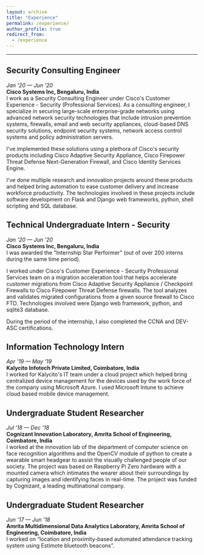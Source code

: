 ```yaml
---
layout: archive
title: "Experience"
permalink: /experience/
author_profile: true
redirect_from:
  - /experience
---
```


<hr>

## Security Consulting Engineer

_Jan '20 — Jun '20_
<br>
**Cisco Systems Inc, Bengaluru, India**
<br>
I work as a Security Consulting Engineer under Cisco's Customer Experience - Security (Professional Services). As a consulting engineer, I specialize in securing large-scale enterprise-grade networks using advanced network security technologies that include intrusion prevention systems, firewalls, email and web security appliances, cloud-based DNS security solutions, endpoint security systems, network access control systems and policy administration servers.

I've implemented these solutions using a plethora of Cisco's security products including Cisco Adaptive Security Appliance, Cisco Firepower Threat Defense Next-Generation Firewall, and Cisco Identity Services Engine.

I've done multiple research and innovation projects around these products and helped bring automation to ease customer delivery and increase workforce productivity. The technologies involved in these projects include software development on Flask and Django web frameworks, python, shell scripting and SQL database.

## Technical Undergraduate Intern - Security

_Jan '20 — Jun '20_
<br>
**Cisco Systems Inc, Bengaluru, India**
<br>
I was awarded the "Internship Star Performer" (out of over 200 interns during the same time period).

I worked under Cisco's Customer Experience - Security Professional Services team on a migration acceleration tool that helps accelerate customer migrations from Cisco Adaptive Security Appliance / Checkpoint Firewalls to Cisco Firepower Threat Defense firewalls. The tool analyzes and validates migrated configurations from a given source firewall to Cisco FTD. Technologies involved were Django web framework, python, and sqlite3 database.

During the period of the internship, I also completed the CCNA and DEV-ASC certifications.

## Information Technology Intern

_Apr '19 — May '19_
<br>
**Kalycito Infotech Private Limited, Coimbatore, India**
<br>
I worked for Kalycito's IT team under a cloud project which helped bring centralized device management for the devices used by the work force of the company using Microsoft Azure. I used Microsoft Intune to achieve cloud based mobile device management.

## Undergraduate Student Researcher

_Jul '18 — Dec '18_
<br>
**Cognizant Innovation Laboratory, Amrita School of Engineering, Coimbatore, India**
<br>
I worked at the innovation lab of the department of computer science on face recognition algorithms and the OpenCV module of python to create a wearable smart headgear to assist the visually challenged people of our society. The project was based on Raspberry Pi Zero hardware with a mounted camera which intimates the wearer about their surroundings by capturing images and identifying faces in real-time. The project was funded by Cognizant, a leading multinational company.

## Undergraduate Student Researcher

_Jun '17 — Jun '18_
<br>
**Amrita Multidimensional Data Analytics Laboratory, Amrita School of Engineering, Coimbatore, India**
<br>
I worked on “location and proximity-based automated attendance tracking system using Estimote bluetooth beacons”.
